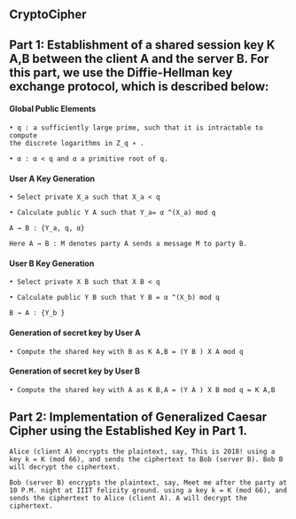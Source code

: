 ## CryptoCipher

## Part 1: Establishment of a shared session key K A,B between the client A and the server B. For this part, we use the Diffie-Hellman key exchange protocol, which is described below:


#### Global Public Elements
```
• q : a sufficiently large prime, such that it is intractable to compute
the discrete logarithms in Z_q ∗ .

• α : α < q and α a primitive root of q.
```

#### User A Key Generation
```
• Select private X_a such that X_a < q

• Calculate public Y A such that Y_a= α ^(X_a) mod q

A → B : {Y_a, q, α}

Here A → B : M denotes party A sends a message M to party B.
```

#### User B Key Generation
```
• Select private X B such that X B < q

• Calculate public Y B such that Y B = α ^(X_b) mod q

B → A : {Y_b }
```

#### Generation of secret key by User A
```
• Compute the shared key with B as K A,B = (Y B ) X A mod q
```

#### Generation of secret key by User B
```
• Compute the shared key with A as K B,A = (Y A ) X B mod q = K A,B
```


## Part 2: Implementation of Generalized Caesar Cipher using the Established Key in Part 1.

```
Alice (client A) encrypts the plaintext, say, This is 2018! using a key k = K (mod 66), and sends the ciphertext to Bob (server B). Bob B will decrypt the ciphertext.

Bob (server B) encrypts the plaintext, say, Meet me after the party at 10 P.M. night at IIIT felicity ground. using a key k = K (mod 66), and sends the ciphertext to Alice (client A). A will decrypt the ciphertext.
```
